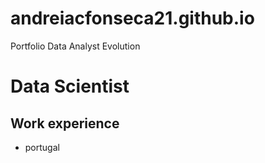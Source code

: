# andreiacfonseca21.github.io
Portfolio Data Analyst Evolution
# Data Scientist 

## Work experience 

- portugal
